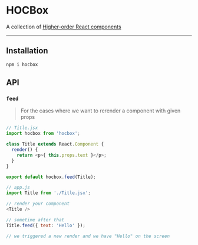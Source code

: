 # HOCBox

A collection of [Higher-order React components](https://github.com/krasimir/react-in-patterns/tree/master/patterns/higher-order-components)

---

## Installation

`npm i hocbox`

## API

### `feed`

> For the cases where we want to rerender a component with given props

```js
// Title.jsx
import hocbox from 'hocbox';

class Title extends React.Component {
  render() {
    return <p>{ this.props.text }</p>;
  }
}

export default hocbox.feed(Title);

// app.js
import Title from './Title.jsx';

// render your component
<Title />

// sometime after that
Title.feed({ text: 'Hello' });

// we triggered a new render and we have "Hello" on the screen
```